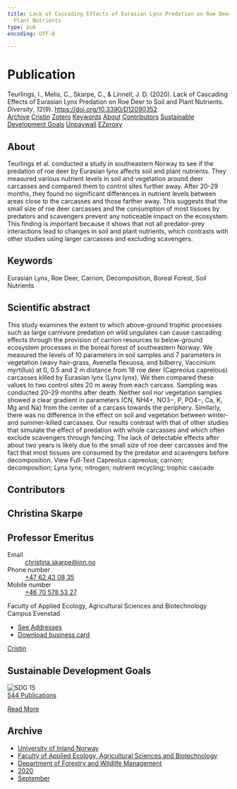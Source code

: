 ```yaml
---
title: Lack of Cascading Effects of Eurasian Lynx Predation on Roe Deer to Soil and
  Plant Nutrients
type: pub
encoding: UTF-8

---
```

<h1>Publication</h1>
<article id="csl-bib-container-LN545AS5" class="csl-bib-container">
  <div class="csl-bib-body"> <div class="csl-entry">Teurlings, I., Melis, C., Skarpe, C., &#38; Linnell, J. D. (2020). Lack of Cascading Effects of Eurasian Lynx Predation on Roe Deer to Soil and Plant Nutrients. <i>Diversity</i>, <i>12</i>(9). <a href="https://doi.org/10.3390/D12090352">https://doi.org/10.3390/D12090352</a></div> </div>
  <div class="csl-bib-buttons">
    <a href="#taxonomy-article-LN545AS5" alt="archive" class="csl-bib-button">Archive</a>
    <a href="https://app.cristin.no/results/show.jsf?id=1829889" alt="Cristin" class="csl-bib-button">Cristin</a>
    <a href="http://zotero.org/groups/5881554/items/LN545AS5" alt="Zotero" class="csl-bib-button">Zotero</a>
    <a href="#keywords-article-LN545AS5" alt="keywords" class="csl-bib-button">Keywords</a>
    <a href="#about-article-LN545AS5" alt="about_pub" class="csl-bib-button">About</a>
    <a href="#contributors-article-LN545AS5" alt="contributors" class="csl-bib-button">Contributors</a>
    <a href="#sdg-article-LN545AS5" alt="sdg" class="csl-bib-button">Sustainable Development Goals</a>
    <a href="https://www.mdpi.com/1424-2818/12/9/352/pdf?version=1600153381" alt="Unpaywall" class="csl-bib-button">Unpaywall</a>
    <a href="https://www.mdpi.com/1424-2818/12/9/352/pdf?version=1600153381" alt="EZproxy" class="csl-bib-button">EZproxy</a>
  </div>
  <div id="csl-bib-meta-container-LN545AS5"></div>
</article>
<div id="csl-bib-meta-LN545AS5" class="csl-bib-meta">
  <article id="about-article-LN545AS5" class="about_pub-article">
    <h1>About</h1>
    Teurlings et al. conducted a study in southeastern Norway to see if the predation of roe deer by Eurasian lynx affects soil and plant nutrients. They measured various nutrient levels in soil and vegetation around deer carcasses and compared them to control sites further away. After 20-29 months, they found no significant differences in nutrient levels between areas close to the carcasses and those farther away. This suggests that the small size of roe deer carcasses and the consumption of most tissues by predators and scavengers prevent any noticeable impact on the ecosystem. This finding is important because it shows that not all predator-prey interactions lead to changes in soil and plant nutrients, which contrasts with other studies using larger carcasses and excluding scavengers.
  </article>
  <article id="keywords-article-LN545AS5" class="keywords-article">
    <h1>Keywords</h1>
    Eurasian Lynx, Roe Deer, Carrion, Decomposition, Boreal Forest, Soil Nutrients
  </article>
  <article id="abstract-article-LN545AS5" class="abstract-article">
    <h1>Scientific abstract</h1>
    This study examines the extent to which above-ground trophic processes such as large carnivore predation on wild ungulates can cause cascading effects through the provision of carrion resources to below-ground ecosystem processes in the boreal forest of southeastern Norway. We measured the levels of 10 parameters in soil samples and 7 parameters in vegetation (wavy hair-grass, Avenella flexuosa, and bilberry, Vaccinium myrtillus) at 0, 0.5 and 2 m distance from 18 roe deer (Capreolus caprelous) carcasses killed by Eurasian lynx (Lynx lynx). We then compared these values to two control sites 20 m away from each carcass. Sampling was conducted 20–29 months after death. Neither soil nor vegetation samples showed a clear gradient in parameters (CN, NH4+, NO3−, P, PO4−, Ca, K, Mg and Na) from the center of a carcass towards the periphery. Similarly, there was no difference in the effect on soil and vegetation between winter- and summer-killed carcasses. Our results contrast with that of other studies that simulate the effect of predation with whole carcasses and which often exclude scavengers through fencing. The lack of detectable effects after about two years is likely due to the small size of roe deer carcasses and the fact that most tissues are consumed by the predator and scavengers before decomposition. View Full-Text 
Capreolus capreolus; carrion; decomposition; Lynx lynx; nitrogen; nutrient recycling; trophic cascade
  </article>
  <article id="contributors-article-LN545AS5" class="contributors-article">
    <h1>Contributors</h1>
    <div class="personas"> <div class="vrtx-hinn-person-card"> <div class="photo"> <i class="lar la-user-circle missing-person"></i> </div> <div class="info"> <hgroup><h1>Christina Skarpe</h1> <h2>Professor Emeritus</h2> </hgroup><dl> <dt>Email</dt> <dd> <a href="mailto:christina.skarpe@inn.no">christina.skarpe@inn.no</a> </dd> <dt>Phone number</dt> <dd><a href="tel:+4762430835"> +47 62 43 08 35 </a></dd> <dt>Mobile number</dt> <dd><a href="tel:+46705785327"> +46 70 578 53 27 </a></dd> </dl> <p> Faculty of Applied Ecology, Agricultural Sciences and Biotechnology<br> Campus Evenstad </p> <ul class="vrtx-hinn-links"> <li><a href="https://www.inn.no/english/find-an-employee/christina-skarpe.html#vrtx-hinn-addresses">See Addresses</a></li> <li><a href="https://www.inn.no/english/find-an-employee/christina-skarpe.html?vrtx=vcf">Download business card</a></li> </ul> </div> </div> <a href="https://app.cristin.no/persons/show.jsf?id=328270" alt="Cristin URL" class="personas-cristin">Cristin</a> </div>
  </article>
  <article id="sdg-article-LN545AS5" class="sdg-article">
    <h1>Sustainable Development Goals</h1>
    <div class="sdg-container"><div id="sdg15" class="sdg">
        <img src="{{< params subfolder >}}images/sdg/sdg15_en.png" class="image" alt="SDG 15">
        <div class="sdg-overlay">
          <a href="{{< params subfolder >}}en/archive/?sdg=15#archive" class="sdg-publication-count"><span>544</span> Publications</a>
          <p><a href="https://sdgs.un.org/goals/goal15" class="sdg-read-more">Read More</a></p>
        </div>
      </div></div>
  </article>
  <article id="taxonomy-article-LN545AS5" class="taxonomy-article">
    <h1>Archive</h1>
    <ul>
      <li><a href="{{< params subfolder >}}en/archive/?key=3DCRN523">University of Inland Norway</a></li>
      <li><a href="{{< params subfolder >}}en/archive/?key=T77LXH6D">Faculty of Applied Ecology, Agricultural Sciences and Biotechnology</a></li>
      <li><a href="{{< params subfolder >}}en/archive/?key=7TRARPE3">Department of Forestry and Wildlife Management</a></li>
      <li><a href="{{< params subfolder >}}en/archive/?key=7DUBQ66V">2020</a></li>
      <li><a href="{{< params subfolder >}}en/archive/?key=JY2ZUCYL">September</a></li>
    </ul>
  </article>
</div>
